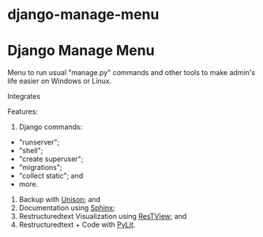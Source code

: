 # django-manage-menu

Django Manage Menu
==================
Menu to run usual "manage.py" commands and other tools
to make admin's life easier on Windows or Linux.

Integrates 

Features:

1. Django commands:
  * "runserver";
  * "shell";
  * "create superuser";
  * "migrations";
  * "collect static"; and
  * more.
1. Backup with [Unison](https://www.cis.upenn.edu/~bcpierce/unison/); and
1. Documentation using [Sphinx](http://www.sphinx-doc.org/en/stable/);
1. Restructuredtext Visualization using [ResTView](https://mg.pov.lt/restview/); and
1. Restructuredtext + Code with [PyLit](http://pylit.berlios.de/).
